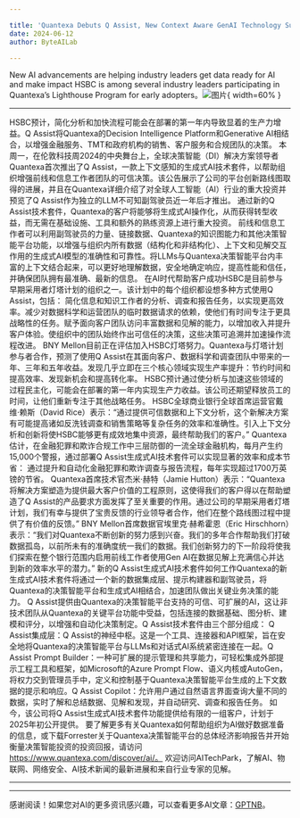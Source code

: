 ```yaml
---

title: 'Quantexa Debuts Q Assist, New Context Aware GenAI Technology Suite'
date: 2024-06-12
author: ByteAILab

---
```


New AI advancements are helping industry leaders get data ready for AI and make impact
HSBC is among several industry leaders participating in Quantexa’s Lighthouse Program for early adopters。![图片](https://ai-techpark.com/wp-content/uploads/2024/06/Quantexa-960x540.jpg){ width=60% }

---
HSBC预计，简化分析和加快流程可能会在部署的第一年内导致显着的生产力增益。Q Assist将Quantexa的Decision Intelligence Platform和Generative AI相结合，以增强金融服务、TMT和政府机构的销售、客户服务和合规团队的决策。
本周一，在伦敦科技周2024的中央舞台上，全球决策智能（DI）解决方案领导者Quantexa首次推出了Q Assist，一款上下文感知的生成式AI技术套件，以帮助组织增强前线和信息工作者团队的可信决策。该公告展示了公司的平台创新路线图取得的进展，并且在Quantexa详细介绍了对全球人工智能（AI）行业的重大投资并预览了Q Assist作为独立的LLM不可知副驾驶员近一年后才推出。
通过新的Q Assist技术套件，Quantexa的客户将能够将生成式AI操作化，从而获得转型收益，而无需在基础设施、工具和额外的熟练资源上进行重大投资。
前线和信息工作者可以利用副驾驶员的力量、链接数据、Quantexa的知识图能力和其他决策智能平台功能，以增强与组织内所有数据（结构化和非结构化）、上下文和见解交互作用的生成式AI模型的准确性和可靠性。将LLMs与Quantexa决策智能平台内丰富的上下文结合起来，可以更好地理解数据，安全地确定响应，提高性能和信任，并确保团队拥有最准确、最新的信息。
在AI时代帮助客户成功HSBC是目前参与早期采用者灯塔计划的组织之一。该计划中的每个组织都设想多种方式使用Q Assist，包括：
简化信息和知识工作者的分析、调查和报告任务，以实现更高效率。减少对数据科学和运营团队的临时数据请求的依赖，使他们有时间专注于更具战略性的任务。赋予面向客户团队访问丰富数据和见解的能力，以增加收入并提升客户体验。使组织中的团队始终作出可信任的决策，这些决策可追溯并加速操作流程改进。
BNY Mellon目前正在评估加入HSBC灯塔努力。Quantexa与灯塔计划参与者合作，预测了使用Q Assist在其面向客户、数据科学和调查团队中带来的一年、三年和五年收益。发现几乎立即在三个核心领域实现生产率提升：节约时间和提高效率、发现新机会和提高转化率。
HSBC预计通过使分析与加速这些领域的过程民主化，可能会在部署的第一年内实现生产力收益。该公司还期望释放员工的时间，让他们重新专注于其他战略任务。
HSBC全球商业银行全球首席运营官戴维·赖斯（David Rice）表示：“通过提供可信数据和上下文分析，这个新解决方案有可能提高诸如反洗钱调查和销售策略等复杂任务的效率和准确性。引入上下文分析和创新将使HSBC能够更有成效地集中资源，最终帮助我们的客户。”
Quantexa估计，在金融犯罪和欺诈合规工作中三层防御的一流全球金融机构，每月产生约15,000个警报，通过部署Q Assist生成式AI技术套件可以实现显著的效率和成本节省：
通过提升和自动化金融犯罪和欺诈调查与报告流程，每年实现超过1700万英镑的节省。
Quantexa首席技术官杰米·赫特（Jamie Hutton）表示：“Quantexa将解决方案塑造为提供最大客户价值的工程原则，这使得我们的客户得以在帮助塑造了Q Assist的产品要求方面发挥了至关重要的作用。通过公司的早期采用者灯塔计划，我们有幸与提供了宝贵反馈的行业领导者合作，他们在整个路线图过程中提供了有价值的反馈。”
BNY Mellon首席数据官埃里克·赫希霍恩（Eric Hirschhorn）表示：“我们对Quantexa不断创新的努力感到兴奋。我们的多年合作帮助我们打破数据孤岛，以前所未有的准确度统一我们的数据。我们创新努力的下一阶段将使我们探索在整个银行范围内启用前线工作者使用Gen AI在数据见解上充满信心并达到新的效率水平的潜力。”
新的Q Assist生成式AI技术套件如何工作Quantexa的新生成式AI技术套件将通过一个新的数据集成层、提示构建器和副驾驶员，将Quantexa的决策智能平台和生成式AI相结合，加速团队做出关键业务决策的能力。
Q Assist提供由Quantexa的决策智能平台支持的可信、可扩展的AI，这让非技术团队从Quantexa的关键平台功能中受益，包括连接的数据基础、图分析、建模和评分，以增强和自动化决策制定。Q Assist技术套件由三个部分组成：
Q Assist集成层：Q Assist的神经中枢。这是一个工具、连接器和API框架，旨在安全地将Quantexa的决策智能平台与LLMs和对话式AI系统紧密连接在一起。Q Assist Prompt Builder：一种可扩展的提示管理和共享能力，可轻松集成外部提示工程工具和框架，如Microsoft的Azure Prompt Flow、语义内核或AutoGen，将权力交到管理员手中，定义和控制基于Quantexa决策智能平台生成的上下文数据的提示和响应。Q Assist Copilot：允许用户通过自然语言界面查询大量不同的数据，实时了解和总结数据、见解和发现，并自动研究、调查和报告任务。
如今，该公司将Q Assist生成式AI技术套件功能提供给有限的一组客户，计划于2025年初公开提供。
要了解更多有关Quantexa如何帮助组织为AI做好数据准备的信息，或下载Forrester关于Quantexa决策智能平台的总体经济影响报告并开始衡量决策智能投资的投资回报，请访问 https://www.quantexa.com/discover/ai/。
欢迎访问AITechPark，了解AI、物联网、网络安全、AI技术新闻的最新进展和来自行业专家的见解。

---
---
感谢阅读！如果您对AI的更多资讯感兴趣，可以查看更多AI文章：[GPTNB](https://gptnb.com)。